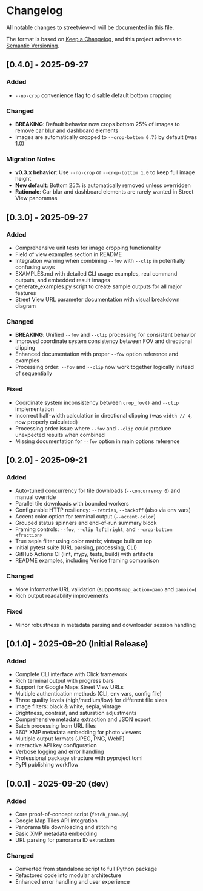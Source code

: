 # Changelog

All notable changes to streetview-dl will be documented in this file.

The format is based on [Keep a Changelog](https://keepachangelog.com/en/1.0.0/),
and this project adheres to [Semantic Versioning](https://semver.org/spec/v2.0.0.html).

## [0.4.0] - 2025-09-27

### Added
- `--no-crop` convenience flag to disable default bottom cropping

### Changed
- **BREAKING**: Default behavior now crops bottom 25% of images to remove car blur and dashboard elements
- Images are automatically cropped to `--crop-bottom 0.75` by default (was 1.0)

### Migration Notes
- **v0.3.x behavior**: Use `--no-crop` or `--crop-bottom 1.0` to keep full image height
- **New default**: Bottom 25% is automatically removed unless overridden
- **Rationale**: Car blur and dashboard elements are rarely wanted in Street View panoramas

## [0.3.0] - 2025-09-27

### Added
- Comprehensive unit tests for image cropping functionality
- Field of view examples section in README
- Integration warning when combining `--fov` with `--clip` in potentially confusing ways
- EXAMPLES.md with detailed CLI usage examples, real command outputs, and embedded result images
- generate_examples.py script to create sample outputs for all major features
- Street View URL parameter documentation with visual breakdown diagram

### Changed
- **BREAKING**: Unified `--fov` and `--clip` processing for consistent behavior
- Improved coordinate system consistency between FOV and directional clipping
- Enhanced documentation with proper `--fov` option reference and examples
- Processing order: `--fov` and `--clip` now work together logically instead of sequentially

### Fixed
- Coordinate system inconsistency between `crop_fov()` and `--clip` implementation
- Incorrect half-width calculation in directional clipping (was `width // 4`, now properly calculated)
- Processing order issue where `--fov` and `--clip` could produce unexpected results when combined
- Missing documentation for `--fov` option in main options reference

## [0.2.0] - 2025-09-21

### Added
- Auto-tuned concurrency for tile downloads (`--concurrency 0`) and manual override
- Parallel tile downloads with bounded workers
- Configurable HTTP resiliency: `--retries`, `--backoff` (also via env vars)
- Accent color option for terminal output (`--accent-color`)
- Grouped status spinners and end-of-run summary block
- Framing controls: `--fov`, `--clip left|right`, and `--crop-bottom <fraction>`
- True sepia filter using color matrix; vintage built on top
- Initial pytest suite (URL parsing, processing, CLI)
- GitHub Actions CI (lint, mypy, tests, build) with artifacts
- README examples, including Venice framing comparison

### Changed
- More informative URL validation (supports `map_action=pano` and `panoid=`)
- Rich output readability improvements

### Fixed
- Minor robustness in metadata parsing and downloader session handling

## [0.1.0] - 2025-09-20 (Initial Release)

### Added
- Complete CLI interface with Click framework
- Rich terminal output with progress bars
- Support for Google Maps Street View URLs
- Multiple authentication methods (CLI, env vars, config file)
- Three quality levels (high/medium/low) for different file sizes
- Image filters: black & white, sepia, vintage
- Brightness, contrast, and saturation adjustments
- Comprehensive metadata extraction and JSON export
- Batch processing from URL files
- 360° XMP metadata embedding for photo viewers
- Multiple output formats (JPEG, PNG, WebP)
- Interactive API key configuration
- Verbose logging and error handling
- Professional package structure with pyproject.toml
- PyPI publishing workflow

## [0.0.1] - 2025-09-20 (dev)

### Added
- Core proof-of-concept script (`fetch_pano.py`)
- Google Map Tiles API integration
- Panorama tile downloading and stitching
- Basic XMP metadata embedding
- URL parsing for panorama ID extraction

### Changed
- Converted from standalone script to full Python package
- Refactored code into modular architecture
- Enhanced error handling and user experience

